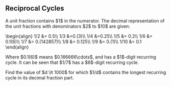 <h2>Reciprocal Cycles</h2><div class="problem_content" role="problem">
<p>A unit fraction contains $1$ in the numerator. The decimal representation of the unit fractions with denominators $2$ to $10$ are given:</p>
\begin{align}
1/2 &amp;= 0.5\\
1/3 &amp;=0.(3)\\
1/4 &amp;=0.25\\
1/5 &amp;= 0.2\\
1/6 &amp;= 0.1(6)\\
1/7 &amp;= 0.(142857)\\
1/8 &amp;= 0.125\\
1/9 &amp;= 0.(1)\\
1/10 &amp;= 0.1
\end{align}
<p>Where $0.1(6)$ means $0.166666\cdots$, and has a $1$-digit recurring cycle. It can be seen that $1/7$ has a $6$-digit recurring cycle.</p>
<p>Find the value of $d \lt 1000$ for which $1/d$ contains the longest recurring cycle in its decimal fraction part.</p>
</div>